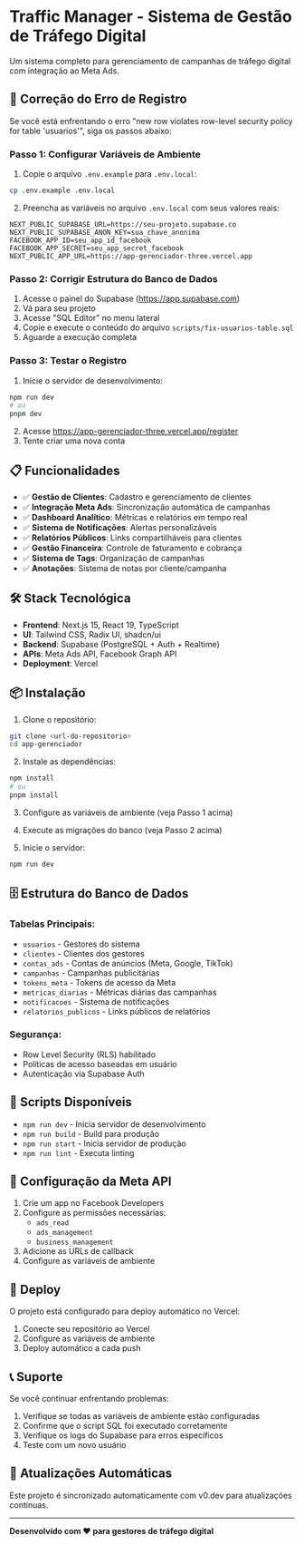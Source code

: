 # Traffic Manager - Sistema de Gestão de Tráfego Digital

Um sistema completo para gerenciamento de campanhas de tráfego digital com integração ao Meta Ads.

## 🚨 Correção do Erro de Registro

Se você está enfrentando o erro "new row violates row-level security policy for table 'usuarios'", siga os passos abaixo:

### Passo 1: Configurar Variáveis de Ambiente

1. Copie o arquivo `.env.example` para `.env.local`:
```bash
cp .env.example .env.local
```

2. Preencha as variáveis no arquivo `.env.local` com seus valores reais:
```env
NEXT_PUBLIC_SUPABASE_URL=https://seu-projeto.supabase.co
NEXT_PUBLIC_SUPABASE_ANON_KEY=sua_chave_anonima
FACEBOOK_APP_ID=seu_app_id_facebook
FACEBOOK_APP_SECRET=seu_app_secret_facebook
NEXT_PUBLIC_APP_URL=https://app-gerenciador-three.vercel.app
```

### Passo 2: Corrigir Estrutura do Banco de Dados

1. Acesse o painel do Supabase (https://app.supabase.com)
2. Vá para seu projeto
3. Acesse "SQL Editor" no menu lateral
4. Copie e execute o conteúdo do arquivo `scripts/fix-usuarios-table.sql`
5. Aguarde a execução completa

### Passo 3: Testar o Registro

1. Inicie o servidor de desenvolvimento:
```bash
npm run dev
# ou
pnpm dev
```

2. Acesse https://app-gerenciador-three.vercel.app/register
3. Tente criar uma nova conta

## 📋 Funcionalidades

- ✅ **Gestão de Clientes**: Cadastro e gerenciamento de clientes
- ✅ **Integração Meta Ads**: Sincronização automática de campanhas
- ✅ **Dashboard Analítico**: Métricas e relatórios em tempo real
- ✅ **Sistema de Notificações**: Alertas personalizáveis
- ✅ **Relatórios Públicos**: Links compartilháveis para clientes
- ✅ **Gestão Financeira**: Controle de faturamento e cobrança
- ✅ **Sistema de Tags**: Organização de campanhas
- ✅ **Anotações**: Sistema de notas por cliente/campanha

## 🛠️ Stack Tecnológica

- **Frontend**: Next.js 15, React 19, TypeScript
- **UI**: Tailwind CSS, Radix UI, shadcn/ui
- **Backend**: Supabase (PostgreSQL + Auth + Realtime)
- **APIs**: Meta Ads API, Facebook Graph API
- **Deployment**: Vercel

## 📦 Instalação

1. Clone o repositório:
```bash
git clone <url-do-repositorio>
cd app-gerenciador
```

2. Instale as dependências:
```bash
npm install
# ou
pnpm install
```

3. Configure as variáveis de ambiente (veja Passo 1 acima)

4. Execute as migrações do banco (veja Passo 2 acima)

5. Inicie o servidor:
```bash
npm run dev
```

## 🗄️ Estrutura do Banco de Dados

### Tabelas Principais:
- `usuarios` - Gestores do sistema
- `clientes` - Clientes dos gestores
- `contas_ads` - Contas de anúncios (Meta, Google, TikTok)
- `campanhas` - Campanhas publicitárias
- `tokens_meta` - Tokens de acesso da Meta
- `metricas_diarias` - Métricas diárias das campanhas
- `notificacoes` - Sistema de notificações
- `relatorios_publicos` - Links públicos de relatórios

### Segurança:
- Row Level Security (RLS) habilitado
- Políticas de acesso baseadas em usuário
- Autenticação via Supabase Auth

## 🔧 Scripts Disponíveis

- `npm run dev` - Inicia servidor de desenvolvimento
- `npm run build` - Build para produção
- `npm run start` - Inicia servidor de produção
- `npm run lint` - Executa linting

## 📝 Configuração da Meta API

1. Crie um app no Facebook Developers
2. Configure as permissões necessárias:
   - `ads_read`
   - `ads_management`
   - `business_management`
3. Adicione as URLs de callback
4. Configure as variáveis de ambiente

## 🚀 Deploy

O projeto está configurado para deploy automático no Vercel:

1. Conecte seu repositório ao Vercel
2. Configure as variáveis de ambiente
3. Deploy automático a cada push

## 📞 Suporte

Se você continuar enfrentando problemas:

1. Verifique se todas as variáveis de ambiente estão configuradas
2. Confirme que o script SQL foi executado corretamente
3. Verifique os logs do Supabase para erros específicos
4. Teste com um novo usuário

## 🔄 Atualizações Automáticas

Este projeto é sincronizado automaticamente com v0.dev para atualizações contínuas.

---

**Desenvolvido com ❤️ para gestores de tráfego digital**
